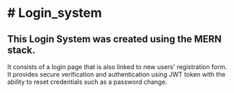 <h1># Login_system</h1>

<h2>This Login System was created using the MERN stack.</h2>
<p>It consists of a login page that is also linked to new users' registration form. It provides secure verification and authentication using JWT token with the ability to reset credentials such as a password change.</p>

